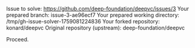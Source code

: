 Issue to solve: https://github.com/deep-foundation/deepvc/issues/3
Your prepared branch: issue-3-ae96ecf7
Your prepared working directory: /tmp/gh-issue-solver-1759081224836
Your forked repository: konard/deepvc
Original repository (upstream): deep-foundation/deepvc

Proceed.